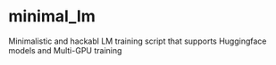 # minimal_lm
Minimalistic and hackabl LM training script that supports Huggingface models and Multi-GPU training
